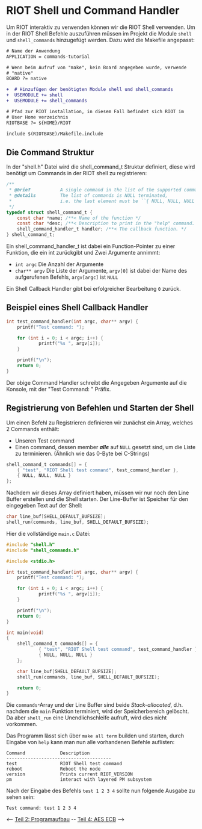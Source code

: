 # RIOT Shell und Command Handler

Um RIOT interaktiv zu verwenden können wir die RIOT Shell verwenden.
Um in der RIOT Shell Befehle auszuführen müssen im Projekt die Module `shell` und `shell_commands` hinzugefügt werden.
Dazu wird die Makefile angepasst:


```diff
# Name der Anwendung
APPLICATION = commands-tutorial

# Wenn beim Aufruf von "make", kein Board angegeben wurde, verwende
# "native"
BOARD ?= native

+  # Hinzufügen der benötigten Module shell und shell_commands
+  USEMODULE += shell
+  USEMODULE += shell_commands

# Pfad zur RIOT installation, in diesem Fall befindet sich RIOT im
# User Home verzeichnis
RIOTBASE ?= ${HOME}/RIOT

include $(RIOTBASE)/Makefile.include
```

## Die Command Struktur

In der "shell.h" Datei wird die shell_command_t Struktur definiert, diese wird benötigt um Commands in der RIOT shell zu registrieren:

```c
/**
 * @brief       	A single command in the list of the supported commands.
 * @details     	The list of commands is NULL terminated,
 *              	i.e. the last element must be ``{ NULL, NULL, NULL }``.
 */
typedef struct shell_command_t {
	const char *name; /**< Name of the function */
	const char *desc; /**< Description to print in the "help" command. */
	shell_command_handler_t handler; /**< The callback function. */
} shell_command_t;
```

Ein shell_command_handler_t ist dabei ein Function-Pointer zu einer Funktion, die ein int zurückgibt und Zwei Argumente annimmt:

 - `int argc` Die Anzahl der Argumente
 - `char** argv` Die Liste der Argumente, `argv[0]` ist dabei der Name des aufgerufenen Befehls, `argv[argc]` ist `NULL`

Ein Shell Callback Handler gibt bei erfolgreicher Bearbeitung `0` zurück.

## Beispiel eines Shell Callback Handler

```c
int test_command_handler(int argc, char** argv) {
	printf("Test command: ");

	for (int i = 0; i < argc; i++) {
    	    printf("%s ", argv[i]);
	}

	printf("\n");
	return 0;
}
```

Der obige Command Handler schreibt die Angegeben Argumente auf die Konsole, mit der "Test Command: " Präfix.

## Registrierung von Befehlen und Starten der Shell

Um einen Befehl zu Registrieren definieren wir zunächst ein Array, welches 2 Commands enthält:

 - Unseren Test command
 - Einen command, dessen member __*alle*__ auf `NULL` gesetzt sind, um die Liste zu terminieren. (Ähnlich wie das 0-Byte bei C-Strings)

```c
shell_command_t commands[] = {
	{ "test", "RIOT Shell test command", test_command_handler },
	{ NULL, NULL, NULL }
};
```

Nachdem wir dieses Array definiert haben, müssen wir nur noch den Line Buffer erstellen und die Shell starten.
Der Line-Buffer ist Speicher für den eingegeben Text auf der Shell:

```c
char line_buf[SHELL_DEFAULT_BUFSIZE];
shell_run(commands, line_buf, SHELL_DEFAULT_BUFSIZE);
```

Hier die vollständige `main.c` Datei:

```c
#include "shell.h"
#include "shell_commands.h"

#include <stdio.h>

int test_command_handler(int argc, char** argv) {
	printf("Test command: ");

	for (int i = 0; i < argc; i++) {
    	    printf("%s ", argv[i]);
	}

	printf("\n");
	return 0;
}

int main(void)
{
	shell_command_t commands[] = {
    	    { "test", "RIOT Shell test command", test_command_handler },
    	    { NULL, NULL, NULL }
	};

	char line_buf[SHELL_DEFAULT_BUFSIZE];
	shell_run(commands, line_buf, SHELL_DEFAULT_BUFSIZE);

	return 0;
}
```

Die `commands`-Array und der Line Buffer sind beide _Stack-allocated_,
d.h. nachdem die `main` Funktion terminiert, wird der Speicherbereich gelöscht.
Da aber `shell_run` eine Unendlichschleife aufruft, wird dies nicht vorkommen.

Das Programm lässt sich über `make all term` builden und starten, durch Eingabe von `help` kann man nun alle vorhandenen Befehle auflisten:

```
Command          	Description
---------------------------------------
test             	RIOT Shell test command
reboot           	Reboot the node
version          	Prints current RIOT_VERSION
pm               	interact with layered PM subsystem
```

Nach der Eingabe des Befehls `test 1 2 3 4` sollte nun folgende Ausgabe zu sehen sein:

```
Test command: test 1 2 3 4
```

<-- [Teil 2: Programaufbau](https://github.com/flori-schwa/IT-Sec2/blob/master/Tutorials/02_Programaufbau.md) -- [Teil 4: AES ECB](https://github.com/flori-schwa/IT-Sec2/blob/master/Tutorials/Crypto/04_AES_ECB.md) -->